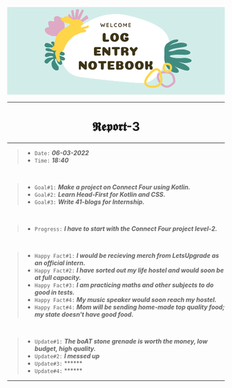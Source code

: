 <img src="https://github.com/Legendary-Person/Legendary-Person/blob/main/Picture/Log%20(600%20x%20200%20px)%20(2000%20x%20200%20px)%20(1).png"/>

--------
<h1 align="center">𝕽𝖊𝖕𝖔𝖗𝖙-3</h1>

--------
> - ```Date:``` ***06-03-2022***
> - ```Time:``` ***18:40***

</br>

> - ```Goal#1:``` ***Make a project on Connect Four using Kotlin.*** 
> - ```Goal#2:``` ***Learn Head-First for Kotlin and CSS.***
> - ```Goal#3:``` ***Write 41-blogs for Internship.***

</br>

> - ```Progress:``` ***I have to start with the Connect Four project level-2.***

</br>

> - ```Happy Fact#1:``` ***I would be recieving merch from LetsUpgrade as an official intern.***
> - ```Happy Fact#2:``` ***I have sorted out my life hostel and would soon be at full capacity.***
> - ```Happy Fact#3:``` ***I am practicing maths and other subjects to do good in tests.***
> - ```Happy Fact#4:``` ***My music speaker would soon reach my hostel.***
> - ```Happy Fact#4:``` ***Mom will be sending home-made top quality food; my state doesn't have good food.***


</br>

> - ```Update#1:``` ***The boAT stone grenade is worth the money, low budget, high quality.***
> - ```Update#2:``` ***I messed up***
> - ```Update#3:``` ******
> - ```Update#4:``` ****** 

--------
